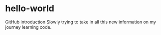 # hello-world
GitHub introduction
Slowly trying to take in all this new information on my journey learning code.
